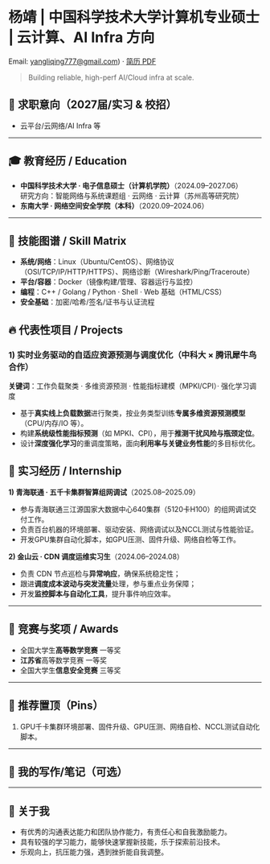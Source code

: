 # 杨靖 | 中国科学技术大学计算机专业硕士 | 云计算、AI Infra 方向


Email: yangliqing777@gmail.com)  · [简历 PDF](.杨靖_简历_中国科学技术大学.pdf)
> Building reliable, high-perf AI/Cloud infra at scale. 

## 🎯 求职意向（2027届/实习 & 校招）
- 云平台/云网络/AI Infra 等

---

## 🎓 教育经历 / Education
- **中国科学技术大学 · 电子信息硕士（计算机学院）**（2024.09–2027.06）  
  研究方向：智能网络与系统课题组 · 云网络 · 云计算（苏州高等研究院）
- **东南大学 · 网络空间安全学院（本科）**（2020.09–2024.06）

---

## 🧠 技能图谱 / Skill Matrix
- **系统/网络**：Linux（Ubuntu/CentOS）、网络协议（OSI/TCP/IP/HTTP/HTTPS）、网络诊断（Wireshark/Ping/Traceroute）  
- **平台/容器**：Docker（镜像构建/管理、容器运行与监控）  
- **编程**：C++ / Golang / Python · Shell · Web 基础（HTML/CSS）  
- **安全基础**：加密/哈希/签名/证书与认证流程  


## 🔥 代表性项目 / Projects
### 1) 实时业务驱动的自适应资源预测与调度优化（中科大 × 腾讯犀牛鸟合作）
**关键词**：工作负载聚类 · 多维资源预测 · 性能指标建模（MPKI/CPI）· 强化学习调度  
- 基于**真实线上负载数据**进行聚类，按业务类型训练**专属多维资源预测模型**（CPU/内存/IO 等）。  
- 构建**系统级性能指标预测**（如 MPKI、CPI），用于**推测干扰风险与瓶颈定位**。  
- 设计**深度强化学习**的重调度策略，面向**利用率与关键业务性能**的多目标优化。  


## 🧪 实习经历 / Internship

**1) 青海联通 · 五千卡集群智算组网调试**（2025.08–2025.09）  
- 参与青海联通三江源国家大数据中心640集群（5120卡H100）的组网调试交付工作。
- 负责百台机器的环境部署、驱动安装、网络调试以及NCCL测试与性能验证。
- 开发GPU集群自动化脚本，如GPU压测、固件升级、网络自检等工作。



**2) 金山云 · CDN 调度运维实习生**（2024.06–2024.08）  
- 负责 CDN 节点巡检与**异常响应**，确保系统稳定性；  
- 跟进**调度成本波动与突发流量**处理，参与重点业务保障；  
- 开发**监控脚本与自动化工具**，提升事件响应效率。  

---

## 🏅 竞赛与奖项 / Awards
- 全国大学生**高等数学竞赛** 一等奖  
- **江苏省**高等数学竞赛 一等奖  
- 全国大学生**信息安全竞赛** 三等奖

---

## 📌 推荐置顶（Pins）
1. GPU千卡集群环境部署、固件升级、GPU压测、网络自检、NCCL测试自动化脚本。

---

## 📝 我的写作/笔记（可选）

---

## 💬 关于我
- 有优秀的沟通表达能力和团队协作能力，有责任心和自我激励能力。
- 具有较强的学习能力，能够快速掌握新技能，乐于探索前沿技术。
- 乐观向上，抗压能力强，遇到挫折能自我调整。


